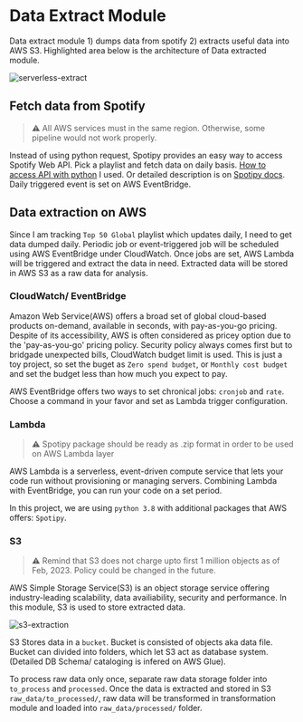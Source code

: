 # Data Extract Module
Data extract module 1) dumps data from spotify 2) extracts useful data into AWS S3. Highlighted area below is the architecture of Data extracted module.

![serverless-extract](https://user-images.githubusercontent.com/43290363/224507943-eeddc6ea-2616-4d23-bb96-f50ecebfc280.png)

## Fetch data from Spotify
> ⚠️ All AWS services must in the same region. Otherwise, some pipeline would not work properly. 

Instead of using python request, Spotipy provides an easy way to access Spotify Web API. Pick a playlist and fetch data on daily basis. [How to access API with python](https://github.com/sombiee/spotify-serverless-ETL-pipeline) I used. Or detailed description is on [Spotipy docs](https://spotipy.readthedocs.io/en/2.22.1/). Daily triggered event is set on AWS EventBridge.

## Data extraction on AWS
Since I am tracking `Top 50 Global` playlist which updates daily, I need to get data dumped daily. Periodic job or event-triggered job will be scheduled using AWS EventBridge under CloudWatch. Once jobs are set, AWS Lambda will be triggered and extract the data in need. Extracted data will be stored in AWS S3 as a raw data for analysis. 

### CloudWatch/ EventBridge
Amazon Web Service(AWS) offers a broad set of global cloud-based products on-demand, available in seconds, with pay-as-you-go pricing. Despite of its accessibility, AWS is often considered as pricey option due to the 'pay-as-you-go' pricing policy. Security policy always comes first but to bridgade unexpected bills, CloudWatch budget limit is used. This is just a toy project, so set the buget as `Zero spend budget`, or `Monthly cost budget` and set the budget less than how much you expect to pay.

AWS EventBridge offers two ways to set chronical jobs: `cronjob` and `rate`. Choose a command in your favor and set as Lambda trigger configuration.

### Lambda
> ⚠️ Spotipy package should be ready as .zip format in order to be used on AWS Lambda layer

AWS Lambda is a serverless, event-driven compute service that lets your code run without provisioning or managing servers. Combining Lambda with EventBridge, you can run your code on a set period.

In this project, we are using `python 3.8` with additional packages that AWS offers: `Spotipy`. 

### S3
> ⚠️ Remind that S3 does not charge upto first 1 million objects as of Feb, 2023. Policy could be changed in the future. 

AWS Simple Storage Service(S3) is an object storage service offering industry-leading scalability, data availiability, security and performance. In this module, S3 is used to store extracted data. 

![s3-extraction](https://user-images.githubusercontent.com/43290363/224534458-9e6eb3fa-16da-4a1e-b8de-7744f3c9d631.png)

S3 Stores data in a `bucket`. Bucket is consisted of objects aka data file. Bucket can divided into folders, which let S3 act as database system. (Detailed DB Schema/ cataloging is infered on AWS Glue). 

To process raw data only once, separate raw data storage folder into `to_process` and `processed`. Once the data is extracted and stored in S3 `raw_data/to_processed/`, raw data will be transformed in transformation module and loaded into `raw_data/processed/` folder.